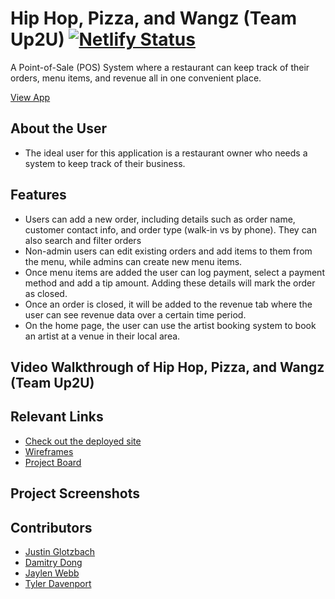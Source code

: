 # Hip Hop, Pizza, and Wangz (Team Up2U)  [![Netlify Status](https://api.netlify.com/api/v1/badges/882acd35-2dfc-4369-abed-32f6eb643375/deploy-status)](https://app.netlify.com/sites/stunning-cupcake-ad077a/deploys)
<!-- update the netlify badge above with your own badge that you can find at netlify under settings/general#status-badges -->

A Point-of-Sale (POS) System where a restaurant can keep track of their orders, menu items, and revenue all in one convenient place.

[View App](LINK)

## About the User <!-- This is a scaled down user persona -->
- The ideal user for this application is a restaurant owner who needs a system to keep track of their business.

## Features <!-- List your app features using bullets! Do NOT use a paragraph. No one will read that! -->
- Users can add a new order, including details such as order name, customer contact info, and order type (walk-in vs by phone). They can also search and filter orders
- Non-admin users can edit existing orders and add items to them from the menu, while admins can create new menu items.
- Once menu items are added the user can log payment, select a payment method and add a tip amount. Adding these details will mark the order as closed.
- Once an order is closed, it will be added to the revenue tab where the user can see revenue data over a certain time period.
- On the home page, the user can use the artist booking system to book an artist at a venue in their local area.
  

## Video Walkthrough of Hip Hop, Pizza, and Wangz (Team Up2U) <!-- A loom link is sufficient -->


## Relevant Links <!-- Link to all the things that are required outside of the ones that have their own section -->
- [Check out the deployed site](LINK)
- [Wireframes]((https://www.figma.com/design/4y3EZddALuBR3ouSEM57Np/MVP?node-id=0-1&node-type=canvas&t=T3bySecaMCML3DWh-0))
- [Project Board](https://github.com/orgs/nss-evening-cohort-29/projects/15)

## Project Screenshots <!-- These can be inside of your project. Look at the repos from class and see how the images are included in the readme -->









## Contributors
- [Justin Glotzbach]([https://github.com/your-github-url](https://github.com/justinglotz))
- [Damitry Dong]([https://github.com/DamitryDong])
- [Jaylen Webb]([https://github.com/jaylenxr])
- [Tyler Davenport]([https://github.com/Tyler-Davenport])
